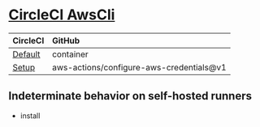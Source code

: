 # [CircleCI AwsCli](https://circleci.com/developer/orbs/orb/circleci/aws-cli)

| CircleCI                                                            | GitHub                                        |
| :------------------------------------------------------------------ | :-------------------------------------------- |
| [Default](Default.md)                                               | container                                     |
| [Setup](Setup.md)                                                   | aws-actions/configure-aws-credentials@v1      |

## Indeterminate behavior on self-hosted runners

- install
